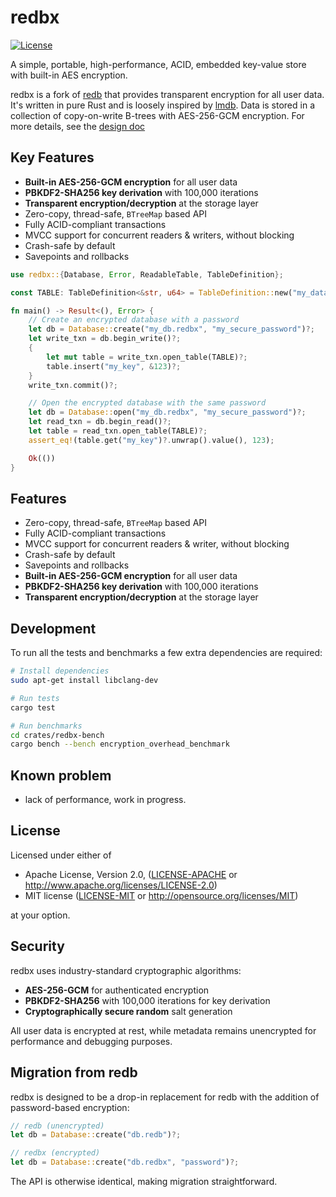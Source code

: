 # redbx

[![License](https://img.shields.io/badge/license-MIT%20OR%20Apache--2.0-blue)](https://crates.io/crates/redbx)

A simple, portable, high-performance, ACID, embedded key-value store with built-in AES encryption.

redbx is a fork of [redb](https://github.com/cberner/redb) that provides transparent encryption for all user data. It's written in pure Rust
and is loosely inspired by [lmdb](http://www.lmdb.tech/doc/). Data is stored in a collection of copy-on-write
B-trees with AES-256-GCM encryption. For more details, see the [design doc](docs/redbx-design.md)

## Key Features

- **Built-in AES-256-GCM encryption** for all user data
- **PBKDF2-SHA256 key derivation** with 100,000 iterations
- **Transparent encryption/decryption** at the storage layer
- Zero-copy, thread-safe, `BTreeMap` based API
- Fully ACID-compliant transactions
- MVCC support for concurrent readers & writers, without blocking
- Crash-safe by default
- Savepoints and rollbacks

```rust
use redbx::{Database, Error, ReadableTable, TableDefinition};

const TABLE: TableDefinition<&str, u64> = TableDefinition::new("my_data");

fn main() -> Result<(), Error> {
    // Create an encrypted database with a password
    let db = Database::create("my_db.redbx", "my_secure_password")?;
    let write_txn = db.begin_write()?;
    {
        let mut table = write_txn.open_table(TABLE)?;
        table.insert("my_key", &123)?;
    }
    write_txn.commit()?;

    // Open the encrypted database with the same password
    let db = Database::open("my_db.redbx", "my_secure_password")?;
    let read_txn = db.begin_read()?;
    let table = read_txn.open_table(TABLE)?;
    assert_eq!(table.get("my_key")?.unwrap().value(), 123);

    Ok(())
}
```

## Features
* Zero-copy, thread-safe, `BTreeMap` based API
* Fully ACID-compliant transactions
* MVCC support for concurrent readers & writer, without blocking
* Crash-safe by default
* Savepoints and rollbacks
* **Built-in AES-256-GCM encryption** for all user data
* **PBKDF2-SHA256 key derivation** with 100,000 iterations
* **Transparent encryption/decryption** at the storage layer

## Development
To run all the tests and benchmarks a few extra dependencies are required:

```bash
# Install dependencies
sudo apt-get install libclang-dev

# Run tests
cargo test

# Run benchmarks
cd crates/redbx-bench
cargo bench --bench encryption_overhead_benchmark
```

## Known problem

- lack of performance, work in progress.

## License

Licensed under either of

 * Apache License, Version 2.0, ([LICENSE-APACHE](LICENSE-APACHE) or http://www.apache.org/licenses/LICENSE-2.0)
 * MIT license ([LICENSE-MIT](LICENSE-MIT) or http://opensource.org/licenses/MIT)

at your option.

## Security

redbx uses industry-standard cryptographic algorithms:
- **AES-256-GCM** for authenticated encryption
- **PBKDF2-SHA256** with 100,000 iterations for key derivation
- **Cryptographically secure random** salt generation

All user data is encrypted at rest, while metadata remains unencrypted for performance and debugging purposes.

## Migration from redb

redbx is designed to be a drop-in replacement for redb with the addition of password-based encryption:

```rust
// redb (unencrypted)
let db = Database::create("db.redb")?;

// redbx (encrypted)
let db = Database::create("db.redbx", "password")?;
```

The API is otherwise identical, making migration straightforward.
